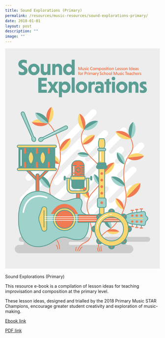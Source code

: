 ```yaml
---
title: Sound Explorations (Primary)
permalink: /resources/music-resources/sound-explorations-primary/
date: 2018-01-01
layout: post
description: ""
image: ""
---
```

<img src="/images/09618f9dbu2750.png" 
         style="width:600px"
	/>
<br>


Sound Explorations (Primary)

This resource e-book is a compilation of lesson ideas for teaching improvisation and composition at the primary level. 

These lesson ideas, designed and trialled by the 2018 Primary Music STAR Champions, encourage greater student creativity and exploration of music-making.

[Ebook link](https://joom.ag/mHCI)

[PDF link](https://academyofsingaporeteachers.moe.edu.sg/docs/librariesprovider4/music-resources/sound-explorations-(pri).pdf?sfvrsn=d0bea17d_0)